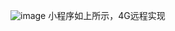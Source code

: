 ![image](https://github.com/user-attachments/assets/6df360c1-465f-4976-ad1b-c8203ea81628)
小程序如上所示，4G远程实现
